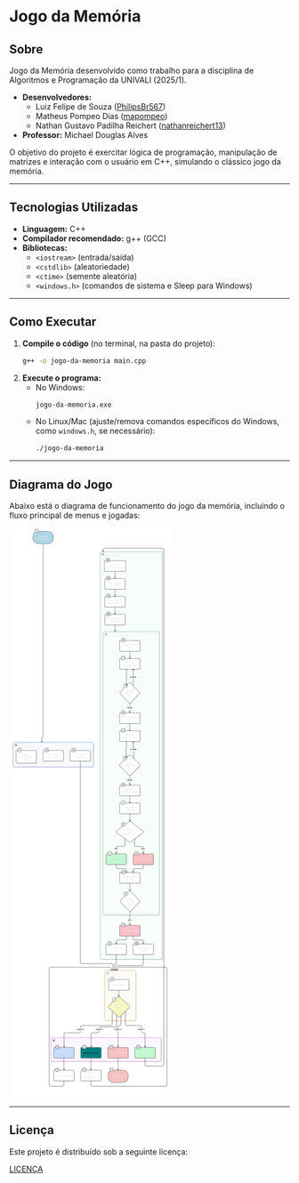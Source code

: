 # Jogo da Memória


## Sobre

Jogo da Memória desenvolvido como trabalho para a disciplina de Algoritmos e Programação da UNIVALI (2025/1).

- **Desenvolvedores:**
  - Luiz Felipe de Souza ([PhilipsBr567](https://github.com/PhilipsBr567))
  - Matheus Pompeo Dias ([mapompeo](https://github.com/mapompeo))
  - Nathan Gustavo Padilha Reichert ([nathanreichert13](https://github.com/nathanreichert13))
- **Professor:** Michael Douglas Alves

O objetivo do projeto é exercitar lógica de programação, manipulação de matrizes e interação com o usuário em C++, simulando o clássico jogo da memória.

---

## Tecnologias Utilizadas

- **Linguagem:** C++
- **Compilador recomendado:** g++ (GCC)
- **Bibliotecas:**  
  - `<iostream>` (entrada/saída)
  - `<cstdlib>` (aleatoriedade)
  - `<ctime>` (semente aleatória)
  - `<windows.h>` (comandos de sistema e Sleep para Windows)

---

## Como Executar

1. **Compile o código** (no terminal, na pasta do projeto):
   ```sh
   g++ -o jogo-da-memoria main.cpp
   ```
2. **Execute o programa:**
   - No Windows:
     ```sh
     jogo-da-memoria.exe
     ```
   - No Linux/Mac (ajuste/remova comandos específicos do Windows, como `windows.h`, se necessário):
     ```sh
     ./jogo-da-memoria
     ```

---

## Diagrama do Jogo

Abaixo está o diagrama de funcionamento do jogo da memória, incluindo o fluxo principal de menus e jogadas:

![Diagrama do Jogo da Memória](./diagrama-jogo-da-memoria.png)

---

## Licença

Este projeto é distribuído sob a seguinte licença:

[LICENÇA](./LICENSE)